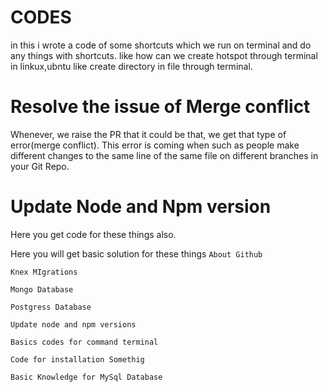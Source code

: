 # CODES
in this i wrote a code of some shortcuts which we run on terminal and do any things with shortcuts.
like how can we create hotspot through terminal in linkux,ubntu
like create directory in file through terminal.

# Resolve the issue of Merge conflict
Whenever, we raise the PR that it could be that, we get that type of error(merge conflict).
This error is coming when such as people make different changes to the same line of the same file on different branches in your Git Repo.

# Update Node and Npm version
Here you get code for these things also.

Here you will get basic solution for these things
`About Github`

`Knex MIgrations`

`Mongo Database`

`Postgress Database`

`Update node and npm versions`

`Basics codes for command terminal`

`Code for installation Somethig`

`Basic Knowledge for MySql Database`
